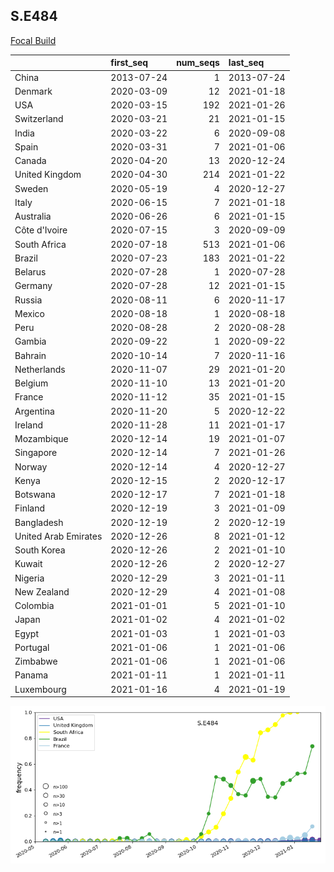 

## S.E484
[Focal Build](https://nextstrain.org/groups/neherlab/ncov/S.E484?c=gt-S_484)

|                      | first_seq   |   num_seqs | last_seq   |
|:---------------------|:------------|-----------:|:-----------|
| China                | 2013-07-24  |          1 | 2013-07-24 |
| Denmark              | 2020-03-09  |         12 | 2021-01-18 |
| USA                  | 2020-03-15  |        192 | 2021-01-26 |
| Switzerland          | 2020-03-21  |         21 | 2021-01-15 |
| India                | 2020-03-22  |          6 | 2020-09-08 |
| Spain                | 2020-03-31  |          7 | 2021-01-06 |
| Canada               | 2020-04-20  |         13 | 2020-12-24 |
| United Kingdom       | 2020-04-30  |        214 | 2021-01-22 |
| Sweden               | 2020-05-19  |          4 | 2020-12-27 |
| Italy                | 2020-06-15  |          7 | 2021-01-18 |
| Australia            | 2020-06-26  |          6 | 2021-01-15 |
| Côte d'Ivoire        | 2020-07-15  |          3 | 2020-09-09 |
| South Africa         | 2020-07-18  |        513 | 2021-01-06 |
| Brazil               | 2020-07-23  |        183 | 2021-01-22 |
| Belarus              | 2020-07-28  |          1 | 2020-07-28 |
| Germany              | 2020-07-28  |         12 | 2021-01-15 |
| Russia               | 2020-08-11  |          6 | 2020-11-17 |
| Mexico               | 2020-08-18  |          1 | 2020-08-18 |
| Peru                 | 2020-08-28  |          2 | 2020-08-28 |
| Gambia               | 2020-09-22  |          1 | 2020-09-22 |
| Bahrain              | 2020-10-14  |          7 | 2020-11-16 |
| Netherlands          | 2020-11-07  |         29 | 2021-01-20 |
| Belgium              | 2020-11-10  |         13 | 2021-01-20 |
| France               | 2020-11-12  |         35 | 2021-01-15 |
| Argentina            | 2020-11-20  |          5 | 2020-12-22 |
| Ireland              | 2020-11-28  |         11 | 2021-01-17 |
| Mozambique           | 2020-12-14  |         19 | 2021-01-07 |
| Singapore            | 2020-12-14  |          7 | 2021-01-26 |
| Norway               | 2020-12-14  |          4 | 2020-12-27 |
| Kenya                | 2020-12-15  |          2 | 2020-12-17 |
| Botswana             | 2020-12-17  |          7 | 2021-01-18 |
| Finland              | 2020-12-19  |          3 | 2021-01-09 |
| Bangladesh           | 2020-12-19  |          2 | 2020-12-19 |
| United Arab Emirates | 2020-12-26  |          8 | 2021-01-12 |
| South Korea          | 2020-12-26  |          2 | 2021-01-10 |
| Kuwait               | 2020-12-26  |          2 | 2020-12-27 |
| Nigeria              | 2020-12-29  |          3 | 2021-01-11 |
| New Zealand          | 2020-12-29  |          4 | 2021-01-08 |
| Colombia             | 2021-01-01  |          5 | 2021-01-10 |
| Japan                | 2021-01-02  |          4 | 2021-01-02 |
| Egypt                | 2021-01-03  |          1 | 2021-01-03 |
| Portugal             | 2021-01-06  |          1 | 2021-01-06 |
| Zimbabwe             | 2021-01-06  |          1 | 2021-01-06 |
| Panama               | 2021-01-11  |          1 | 2021-01-11 |
| Luxembourg           | 2021-01-16  |          4 | 2021-01-19 |

![Overall trends S.E484](/overall_trends_figures/overall_trends_S.E484.png)